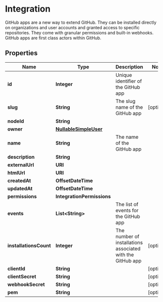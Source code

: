 

# Integration

GitHub apps are a new way to extend GitHub. They can be installed directly on organizations and user accounts and granted access to specific repositories. They come with granular permissions and built-in webhooks. GitHub apps are first class actors within GitHub.

## Properties

| Name | Type | Description | Notes |
|------------ | ------------- | ------------- | -------------|
|**id** | **Integer** | Unique identifier of the GitHub app |  |
|**slug** | **String** | The slug name of the GitHub app |  [optional] |
|**nodeId** | **String** |  |  |
|**owner** | [**NullableSimpleUser**](NullableSimpleUser.md) |  |  |
|**name** | **String** | The name of the GitHub app |  |
|**description** | **String** |  |  |
|**externalUrl** | **URI** |  |  |
|**htmlUrl** | **URI** |  |  |
|**createdAt** | **OffsetDateTime** |  |  |
|**updatedAt** | **OffsetDateTime** |  |  |
|**permissions** | **IntegrationPermissions** |  |  |
|**events** | **List&lt;String&gt;** | The list of events for the GitHub app |  |
|**installationsCount** | **Integer** | The number of installations associated with the GitHub app |  [optional] |
|**clientId** | **String** |  |  [optional] |
|**clientSecret** | **String** |  |  [optional] |
|**webhookSecret** | **String** |  |  [optional] |
|**pem** | **String** |  |  [optional] |



